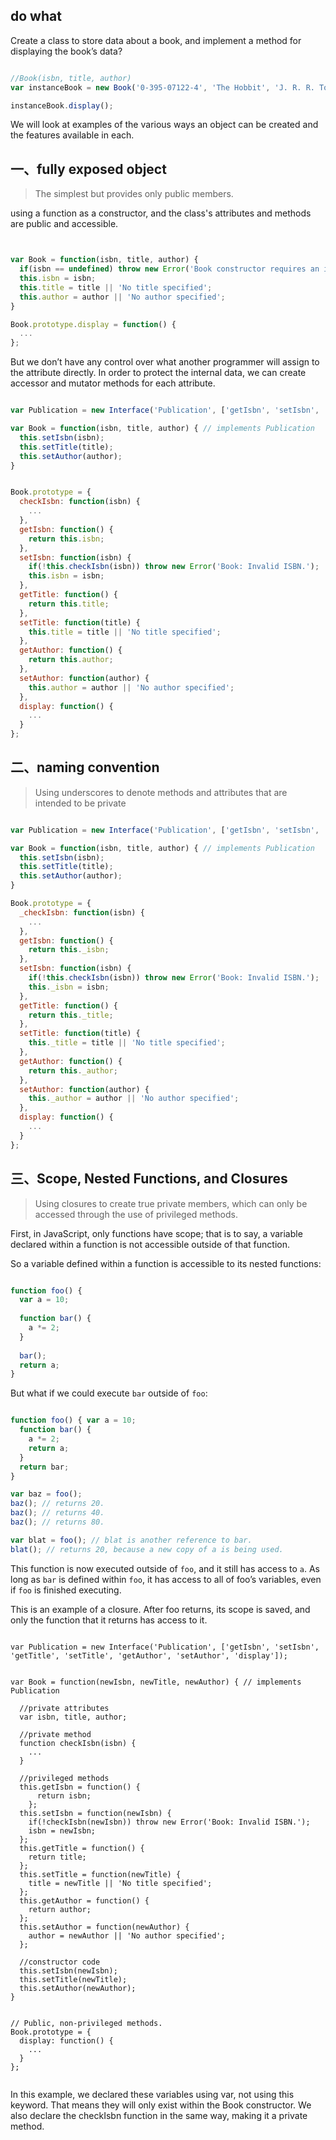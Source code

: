 ## do what

Create a class to store data about a book, and implement a method for displaying the book’s data?


```javascript

//Book(isbn, title, author)
var instanceBook = new Book('0-395-07122-4', 'The Hobbit', 'J. R. R. Tolkien')

instanceBook.display();

```

We will look at examples of the various ways an object can be created and the features available in each.


## 一、fully exposed object

> The simplest but provides only public members.

using a function as a constructor, and the class's attributes and methods are public and accessible.

```javascript


var Book = function(isbn, title, author) {
  if(isbn == undefined) throw new Error('Book constructor requires an isbn.');    
  this.isbn = isbn;
  this.title = title || 'No title specified';
  this.author = author || 'No author specified';
}

Book.prototype.display = function() { 
  ...
};

```

But we don’t have any control over what another programmer will assign to the attribute directly. In order to protect the internal data, we can create accessor and mutator methods for each attribute. 

```javascript

var Publication = new Interface('Publication', ['getIsbn', 'setIsbn', 'getTitle', 'setTitle', 'getAuthor', 'setAuthor', 'display']);

var Book = function(isbn, title, author) { // implements Publication 
  this.setIsbn(isbn);
  this.setTitle(title);
  this.setAuthor(author);
}


Book.prototype = {
  checkIsbn: function(isbn) {
    ...
  },
  getIsbn: function() {
    return this.isbn; 
  },
  setIsbn: function(isbn) {
    if(!this.checkIsbn(isbn)) throw new Error('Book: Invalid ISBN.'); 
    this.isbn = isbn;
  },
  getTitle: function() { 
    return this.title;
  },
  setTitle: function(title) {
    this.title = title || 'No title specified'; 
  },
  getAuthor: function() { 
    return this.author;
  },
  setAuthor: function(author) {
    this.author = author || 'No author specified'; 
  },
  display: function() { 
    ...
  }
};

```


## 二、naming convention

> Using underscores to denote methods and attributes that are intended to be private

```javascript

var Publication = new Interface('Publication', ['getIsbn', 'setIsbn', 'getTitle', 'setTitle', 'getAuthor', 'setAuthor', 'display']);

var Book = function(isbn, title, author) { // implements Publication 
  this.setIsbn(isbn);
  this.setTitle(title);
  this.setAuthor(author);
}

Book.prototype = {
  _checkIsbn: function(isbn) {
    ...
  },
  getIsbn: function() {
    return this._isbn; 
  },
  setIsbn: function(isbn) {
    if(!this.checkIsbn(isbn)) throw new Error('Book: Invalid ISBN.'); 
    this._isbn = isbn;
  },
  getTitle: function() { 
    return this._title;
  },
  setTitle: function(title) {
    this._title = title || 'No title specified'; 
  },
  getAuthor: function() { 
    return this._author;
  },
  setAuthor: function(author) {
    this._author = author || 'No author specified'; 
  },
  display: function() { 
    ...
  }
};

```

## 三、Scope, Nested Functions, and Closures

> Using closures to create true private members, which can only be accessed through the use of privileged methods.

First, in JavaScript, only functions have scope; that is to say, a variable declared within a function is not accessible outside of that function. 

So a variable defined within a function is accessible to its nested functions:

```javascript

function foo() {
  var a = 10;
  
  function bar() {
    a *= 2;
  }
  
  bar();
  return a;
}


```

But what if we could execute `bar` outside of `foo`:

```javascript

function foo() { var a = 10;
  function bar() { 
    a *= 2;
    return a;
  }
  return bar; 
}

var baz = foo();
baz(); // returns 20.
baz(); // returns 40.
baz(); // returns 80.

var blat = foo(); // blat is another reference to bar. 
blat(); // returns 20, because a new copy of a is being used.

```

This function is now executed outside of `foo`, and it still has access to `a`. As long as `bar` is defined within `foo`, it has access to all of foo’s variables, even if `foo` is finished executing.

This is an example of a closure. After foo returns, its scope is saved, and only the function that it returns has access to it.

```

var Publication = new Interface('Publication', ['getIsbn', 'setIsbn', 'getTitle', 'setTitle', 'getAuthor', 'setAuthor', 'display']);


var Book = function(newIsbn, newTitle, newAuthor) { // implements Publication

  //private attributes
  var isbn, title, author;
  
  //private method
  function checkIsbn(isbn) {
    ...
  }
  
  //privileged methods
  this.getIsbn = function() {
      return isbn;
    };
  this.setIsbn = function(newIsbn) {
    if(!checkIsbn(newIsbn)) throw new Error('Book: Invalid ISBN.'); 
    isbn = newIsbn;
  };
  this.getTitle = function() { 
    return title;
  };
  this.setTitle = function(newTitle) {
    title = newTitle || 'No title specified';
  };
  this.getAuthor = function() {
    return author;
  };
  this.setAuthor = function(newAuthor) {
    author = newAuthor || 'No author specified'; 
  };

  //constructor code
  this.setIsbn(newIsbn);
  this.setTitle(newTitle); 
  this.setAuthor(newAuthor);
}


// Public, non-privileged methods. 
Book.prototype = {
  display: function() {
    ...
  } 
};


```

In this example, we declared these variables using var, not using this keyword.  That means they will only exist within the Book constructor. We also declare the checkIsbn function in the same way, making it a private method.


